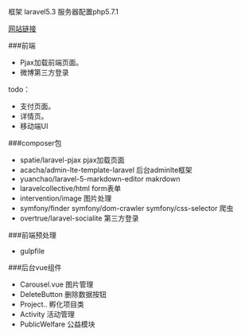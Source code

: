 框架 laravel5.3 服务器配置php5.7.1


[网站链接](http://ycg.g91app.com/)
 
###前端
  - Pjax加载前端页面。
  - 微博第三方登录

 todo：
  - 支付页面。
  - 详情页。
  - 移动端UI
  
###composer包
 - spatie/laravel-pjax pjax加载页面
 - acacha/admin-lte-template-laravel 后台adminlte框架
 - yuanchao/laravel-5-markdown-editor makrdown
 - laravelcollective/html form表单
 - intervention/image 图片处理
 - symfony/finder symfony/dom-crawler symfony/css-selector 爬虫
 - overtrue/laravel-socialite 第三方登录

###前端预处理
 - gulpfile

###后台vue组件 
- Carousel.vue 图片管理
- DeleteButton 删除数据按钮
- Project.. 孵化项目类
- Activity 活动管理
- PublicWelfare 公益模块





